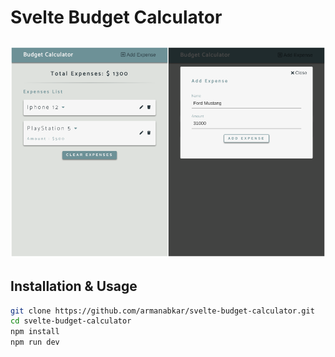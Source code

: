 # Svelte Budget Calculator

<h2 align="center">
  <img src="screenshots.png" alt="svelte-budget-calculator" width="600px" />
  <br>
</h2>

## Installation & Usage

```bash
git clone https://github.com/armanabkar/svelte-budget-calculator.git
cd svelte-budget-calculator
npm install
npm run dev
```